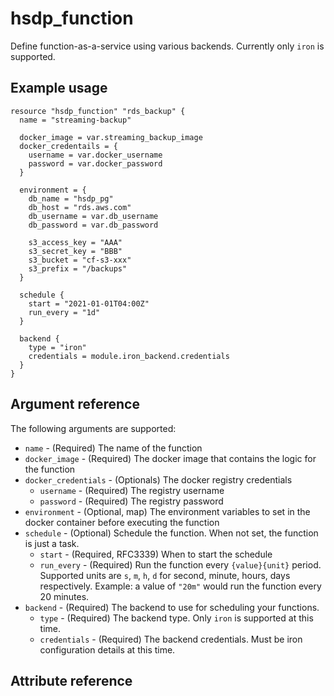 # hsdp_function

Define function-as-a-service using various backends. Currently
only `iron` is supported. 

## Example usage

```hcl
resource "hsdp_function" "rds_backup" {
  name = "streaming-backup"
  
  docker_image = var.streaming_backup_image
  docker_credentails = {
    username = var.docker_username
    password = var.docker_password
  }
  
  environment = {
    db_name = "hsdp_pg"
    db_host = "rds.aws.com"
    db_username = var.db_username
    db_password = var.db_password
    
    s3_access_key = "AAA"
    s3_secret_key = "BBB"
    s3_bucket = "cf-s3-xxx"
    s3_prefix = "/backups"
  }

  schedule {
    start = "2021-01-01T04:00Z"
    run_every = "1d"
  }

  backend {
    type = "iron"
    credentials = module.iron_backend.credentials
  }  
}
```

## Argument reference
The following arguments are supported:

* `name` - (Required) The name of the function
* `docker_image` - (Required) The docker image that contains the logic for the function
* `docker_credentials` - (Optionals) The docker registry credentials
  * `username` - (Required) The registry username
  * `password` - (Required) The registry password  
* `environment` - (Optional, map) The environment variables to set in the docker container before executing the function
* `schedule` - (Optional) Schedule the function. When not set, the function is just a task.
  * `start` - (Required, RFC3339) When to start the schedule
  * `run_every` - (Required) Run the function every `{value}{unit}` period. Supported units are `s`, `m`, `h`, `d` for second, minute, hours, days respectively.
    Example: a value of `"20m"` would run the function every 20 minutes.
* `backend` - (Required) The backend to use for scheduling your functions.
  * `type` - (Required) The backend type. Only `iron` is supported at this time.
  * `credentials` - (Required) The backend credentials. Must be iron configuration details at this time.
    
## Attribute reference
